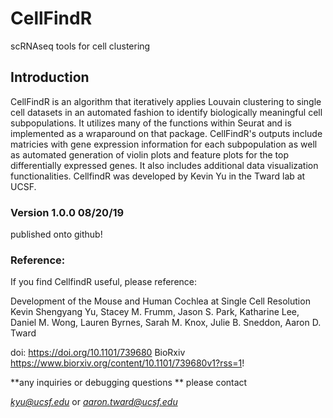 # CellFindR
scRNAseq tools for cell clustering

## Introduction
CellFindR is an algorithm that iteratively applies Louvain clustering to single cell datasets in an automated fashion to identify biologically meaningful cell subpopulations.  It utilizes many of the functions within Seurat and is implemented as a wraparound on that package. CellFindR's outputs include matricies with gene expression information for each subpopulation as well as automated generation of violin plots and feature plots for the top differentially expressed genes.  It also includes additional data visualization functionalities.  CellfindR was developed by Kevin Yu in the Tward lab at UCSF.


### Version 1.0.0 08/20/19
published onto github! 

### Reference:

If you find CellfindR useful, please reference:

Development of the Mouse and Human Cochlea at Single Cell Resolution
Kevin Shengyang Yu, Stacey M. Frumm, Jason S. Park, Katharine Lee, Daniel M. Wong, Lauren Byrnes, Sarah M. Knox, Julie B. Sneddon, Aaron D. Tward

doi: https://doi.org/10.1101/739680
BioRxiv https://www.biorxiv.org/content/10.1101/739680v1?rss=1!
 

**any inquiries or debugging questions ** please contact

 *kyu@ucsf.edu* or
 *aaron.tward@ucsf.edu*
 
 
